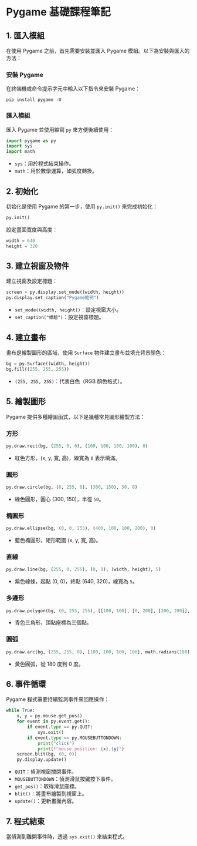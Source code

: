 # Pygame 基礎課程筆記

## 1. 匯入模組
在使用 Pygame 之前，首先需要安裝並匯入 Pygame 模組。以下為安裝與匯入的方法：

### 安裝 Pygame
在終端機或命令提示字元中輸入以下指令來安裝 Pygame：
```
pip install pygame -U
```

### 匯入模組
匯入 Pygame 並使用縮寫 `py` 來方便後續使用：
```python
import pygame as py
import sys
import math
```
- `sys`：用於程式結束操作。
- `math`：用於數學運算，如弧度轉換。

## 2. 初始化
初始化是使用 Pygame 的第一步，使用 `py.init()` 來完成初始化：
```python
py.init()
```
設定畫面寬度與高度：
```python
width = 640
height = 320
```

## 3. 建立視窗及物件
建立視窗及設定標題：
```python
screen = py.display.set_mode((width, height))
py.display.set_caption("Pygame範例")
```
- `set_mode((width, height))`：設定視窗大小。
- `set_caption("標題")`：設定視窗標題。

## 4. 建立畫布
畫布是繪製圖形的區域，使用 `Surface` 物件建立畫布並填充背景顏色：
```python
bg = py.Surface((width, height))
bg.fill((255, 255, 255))
```
- `(255, 255, 255)`：代表白色（RGB 顏色格式）。

## 5. 繪製圖形
Pygame 提供多種繪圖函式，以下是幾種常見圖形繪製方法：

### 方形
```python
py.draw.rect(bg, (255, 0, 0), (100, 100, 100, 100), 0)
```
- 紅色方形，(x, y, 寬, 高)，線寬為 `0` 表示填滿。

### 圓形
```python
py.draw.circle(bg, (0, 255, 0), (300, 150), 50, 0)
```
- 綠色圓形，圓心 (300, 150)，半徑 `50`。

### 橢圓形
```python
py.draw.ellipse(bg, (0, 0, 255), (400, 100, 100, 200), 0)
```
- 藍色橢圓形，矩形範圍 (x, y, 寬, 高)。

### 直線
```python
py.draw.line(bg, (255, 0, 255), (0, 0), (width, height), 5)
```
- 紫色線條，起點 (0, 0)，終點 (640, 320)，線寬為 `5`。

### 多邊形
```python
py.draw.polygon(bg, (0, 255, 255), [[100, 100], [0, 200], [200, 200]], 0)
```
- 青色三角形，頂點座標為三個點。

### 圓弧
```python
py.draw.arc(bg, (255, 255, 0), [100, 100, 100, 100], math.radians(180), math.radians(0), 2)
```
- 黃色圓弧，從 180 度到 0 度。

## 6. 事件循環
Pygame 程式需要持續監測事件來回應操作：
```python
while True:
    x, y = py.mouse.get_pos()
    for event in py.event.get():
        if event.type == py.QUIT:
            sys.exit()
        if event.type == py.MOUSEBUTTONDOWN:
            print("click")
            print(f"mouse position: {x},{y}")
    screen.blit(bg, (0, 0))
    py.display.update()
```
- `QUIT`：偵測視窗關閉事件。
- `MOUSEBUTTONDOWN`：偵測滑鼠按鍵按下事件。
- `get_pos()`：取得滑鼠座標。
- `blit()`：將畫布繪製到視窗上。
- `update()`：更新畫面內容。

## 7. 程式結束
當偵測到離開事件時，透過 `sys.exit()` 來結束程式。

